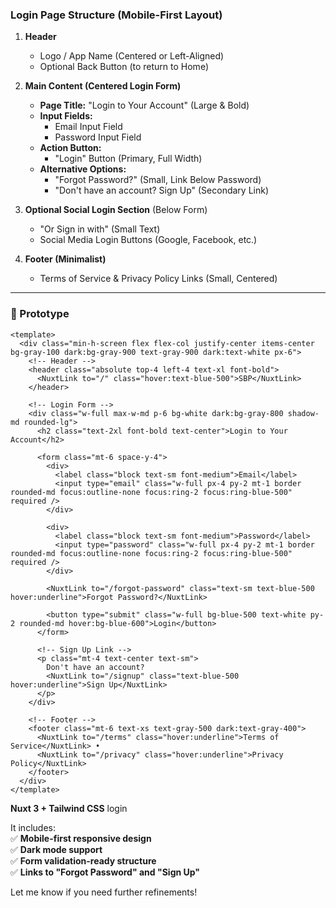 ### **Login Page Structure (Mobile-First Layout)**  

1. **Header**  
   - Logo / App Name (Centered or Left-Aligned)  
   - Optional Back Button (to return to Home)  

2. **Main Content (Centered Login Form)**  
   - **Page Title:** "Login to Your Account" (Large & Bold)  
   - **Input Fields:**  
     - Email Input Field  
     - Password Input Field  
   - **Action Button:**  
     - "Login" Button (Primary, Full Width)  
   - **Alternative Options:**  
     - "Forgot Password?" (Small, Link Below Password)  
     - "Don't have an account? Sign Up" (Secondary Link)  

3. **Optional Social Login Section** (Below Form)  
   - "Or Sign in with" (Small Text)  
   - Social Media Login Buttons (Google, Facebook, etc.)  

4. **Footer (Minimalist)**  
   - Terms of Service & Privacy Policy Links (Small, Centered)  

---

### 🎨 Prototype

```vue
<template>
  <div class="min-h-screen flex flex-col justify-center items-center bg-gray-100 dark:bg-gray-900 text-gray-900 dark:text-white px-6">
    <!-- Header -->
    <header class="absolute top-4 left-4 text-xl font-bold">
      <NuxtLink to="/" class="hover:text-blue-500">SBP</NuxtLink>
    </header>

    <!-- Login Form -->
    <div class="w-full max-w-md p-6 bg-white dark:bg-gray-800 shadow-md rounded-lg">
      <h2 class="text-2xl font-bold text-center">Login to Your Account</h2>
      
      <form class="mt-6 space-y-4">
        <div>
          <label class="block text-sm font-medium">Email</label>
          <input type="email" class="w-full px-4 py-2 mt-1 border rounded-md focus:outline-none focus:ring-2 focus:ring-blue-500" required />
        </div>
        
        <div>
          <label class="block text-sm font-medium">Password</label>
          <input type="password" class="w-full px-4 py-2 mt-1 border rounded-md focus:outline-none focus:ring-2 focus:ring-blue-500" required />
        </div>
        
        <NuxtLink to="/forgot-password" class="text-sm text-blue-500 hover:underline">Forgot Password?</NuxtLink>
        
        <button type="submit" class="w-full bg-blue-500 text-white py-2 rounded-md hover:bg-blue-600">Login</button>
      </form>

      <!-- Sign Up Link -->
      <p class="mt-4 text-center text-sm">
        Don't have an account? 
        <NuxtLink to="/signup" class="text-blue-500 hover:underline">Sign Up</NuxtLink>
      </p>
    </div>

    <!-- Footer -->
    <footer class="mt-6 text-xs text-gray-500 dark:text-gray-400">
      <NuxtLink to="/terms" class="hover:underline">Terms of Service</NuxtLink> • 
      <NuxtLink to="/privacy" class="hover:underline">Privacy Policy</NuxtLink>
    </footer>
  </div>
</template>
```

**Nuxt 3 + Tailwind CSS** login 

It includes:  
✅ **Mobile-first responsive design**  
✅ **Dark mode support**  
✅ **Form validation-ready structure**  
✅ **Links to "Forgot Password" and "Sign Up"**  

Let me know if you need further refinements! 
